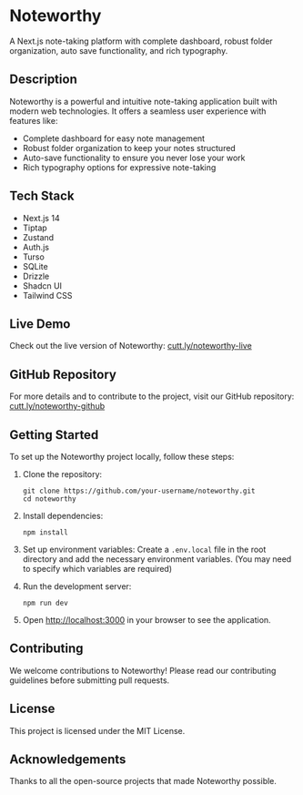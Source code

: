 # Noteworthy

A Next.js note-taking platform with complete dashboard, robust folder organization, auto save functionality, and rich typography.

## Description

Noteworthy is a powerful and intuitive note-taking application built with modern web technologies. It offers a seamless user experience with features like:

- Complete dashboard for easy note management
- Robust folder organization to keep your notes structured
- Auto-save functionality to ensure you never lose your work
- Rich typography options for expressive note-taking

## Tech Stack

- Next.js 14
- Tiptap
- Zustand
- Auth.js
- Turso
- SQLite
- Drizzle
- Shadcn UI
- Tailwind CSS

## Live Demo

Check out the live version of Noteworthy:
[cutt.ly/noteworthy-live](https://cutt.ly/noteworthy-live)

## GitHub Repository

For more details and to contribute to the project, visit our GitHub repository:
[cutt.ly/noteworthy-github](https://cutt.ly/noteworthy-github)

## Getting Started

To set up the Noteworthy project locally, follow these steps:

1. Clone the repository:
   ```
   git clone https://github.com/your-username/noteworthy.git
   cd noteworthy
   ```

2. Install dependencies:
   ```
   npm install
   ```

3. Set up environment variables:
   Create a `.env.local` file in the root directory and add the necessary environment variables. (You may need to specify which variables are required)

4. Run the development server:
   ```
   npm run dev
   ```

5. Open [http://localhost:3000](http://localhost:3000) in your browser to see the application.

## Contributing

We welcome contributions to Noteworthy! Please read our contributing guidelines before submitting pull requests.

## License

This project is licensed under the MIT License.

## Acknowledgements

Thanks to all the open-source projects that made Noteworthy possible.
